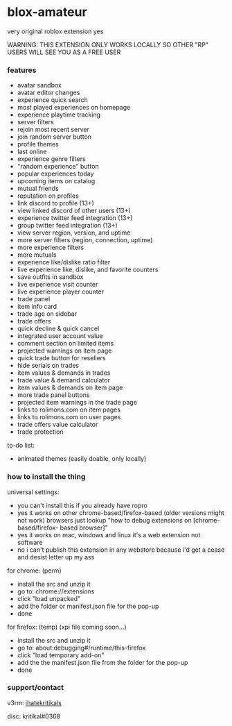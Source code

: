 # blox-amateur
very original roblox extension yes

WARNING: THIS EXTENSION ONLY WORKS LOCALLY SO OTHER "RP" USERS WILL SEE YOU AS A FREE USER

### features

- avatar sandbox
- avatar editor changes
- experience quick search
- most played experiences on homepage
- experience playtime tracking
- server filters
- rejoin most recent server
- join random server button
- profile themes
- last online
- experience genre filters
- "random experience" button
- popular experiences today
- upcoming items on catalog
- mutual friends
- reputation on profiles
- link discord to profile (13+)
- view linked discord of other users (13+)
- experience twitter feed integration (13+)
- group twitter feed integration (13+)
- view server region, version, and uptime
- more server filters (region, connection, uptime)
- more experience filters
- more mutuals
- experience like/dislike ratio filter
- live experience like, dislike, and favorite counters
- save outfits in sandbox
- live experience visit counter
- live experience player counter
- trade panel
- item info card
- trade age on sidebar
- trade offers
- quick decline & quick cancel
- integrated user account value
- comment section on limited items
- projected warnings on item page
- quick trade button for resellers
- hide serials on trades
- item values & demands in trades
- trade value & demand calculator
- item values & demands on item page
- more trade panel buttons
- projected item warnings in the trade page
- links to rolimons.com on item pages
- links to rolimons.com on user pages
- trade offers value calculator
- trade protection

to-do list:
- animated themes (easily doable, only locally)

### how to install the thing
universal settings:
- you can't install this if you already have ropro
- yes it works on other chrome-based/firefox-based (older versions might not work) browsers just lookup "how to debug extensions on [chrome-based/firefox-   based browser]" 
- yes it works on mac, windows and linux it's a web extension not software
- no i can't publish this extension in any webstore because i'd get a cease and desist letter up my ass

for chrome: (perm)
- install the src and unzip it
- go to: chrome://extensions
- click "load unpacked"
- add the folder or manifest.json file for the pop-up
- done

for firefox: (temp) (xpi file coming soon...)
- install the src and unzip it
- go to: about:debugging#/runtime/this-firefox
- click "load temporary add-on"
- add the the manifest.json file from the folder for the pop-up
- done

### support/contact
v3rm: [ihatekritikals](https://v3rmillion.net/member.php?action=profile&uid=2779623)

disc: kritikal#0368
